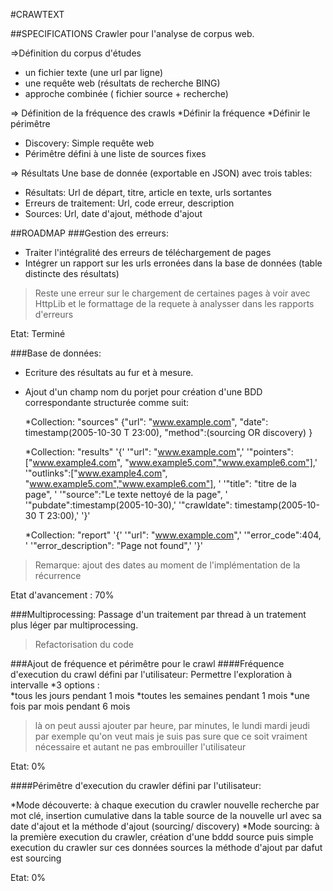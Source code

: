 #CRAWTEXT

##SPECIFICATIONS
Crawler pour l'analyse de corpus web.

=>Définition du corpus d'études
- un fichier texte (une url par ligne)
- une requête web (résultats de recherche BING)
- approche combinée ( fichier source + recherche)

=> Définition de la fréquence des crawls
*Définir la fréquence
*Définir le périmêtre
- Discovery: Simple requête web
- Périmêtre défini à une liste de sources fixes

=> Résultats
Une base de donnée (exportable en JSON) avec trois tables:

- Résultats: 
	Url de départ, titre, article en texte, urls sortantes
- Erreurs de traitement: 
	Url, code erreur, description
- Sources:
	Url, date d'ajout, méthode d'ajout
 
##ROADMAP
###Gestion des erreurs:
- Traiter l'intégralité des erreurs de téléchargement de pages
- Intégrer un rapport sur les urls erronées dans la base de données (table distincte des résultats)

>Reste une erreur sur le chargement de certaines pages à voir avec HttpLib et le formattage de la requete à analysser dans les rapports d'erreurs

Etat: Terminé

###Base de données:
- Ecriture des résultats au fur et à mesure.
- Ajout d'un champ nom du porjet pour création d'une BDD correspondante structurée comme suit:
	
	*Collection: "sources"
		    {"url": "www.example.com", 
		    "date": timestamp(2005-10-30 T 23:00), 
		    "method":(sourcing OR discovery)
		    } 
	
	*Collection: "results" 
		'{'
		 '"url": "www.example.com",' 
		 '"pointers":["www.example4.com", "www.example5.com","www.example6.com"],'
		 '"outlinks":["www.example4.com", "www.example5.com","www.example6.com"], '
		 '"title": "titre de la page", '
		 '"source":"Le texte nettoyé de la page", '
		 '"pubdate":timestamp(2005-10-30),'
		 '"crawldate": timestamp(2005-10-30 T 23:00),'
		'}'
	
	*Collection: "report"
		'{'
		 '"url": "www.example.com",' 
		 '"error_code":404, '
		 '"error_description": "Page not found",'
		'}'

>Remarque: ajout des dates au moment de l'implémentation de la récurrence


Etat d'avancement : 70%

###Multiprocessing:
Passage d'un traitement par thread à un tratement plus léger par multiprocessing. 
>Refactorisation du code

###Ajout de fréquence et périmêtre pour le crawl
####Fréquence d'execution du crawl défini par l'utilisateur:
Permettre l'exploration à intervalle
*3 options :	
	*tous les jours pendant 1 mois 
	*toutes les semaines pendant 1 mois
	*une fois par mois pendant 6 mois

>là on peut aussi ajouter par heure, par minutes, le lundi mardi jeudi par exemple  qu'on veut 
>mais je suis pas sure que ce soit vraiment nécessaire et autant ne pas embrouiller l'utilisateur

Etat: 0%

####Périmêtre d'execution du crawler défini par l'utilisateur:

*Mode découverte: à chaque execution du crawler nouvelle recherche par mot clé, insertion cumulative dans la table source de la nouvelle url avec sa date d'ajout et la méthode d'ajout (sourcing/ discovery)
*Mode sourcing: à la première execution du crawler, création d'une bddd source puis simple execution du crawler sur ces données sources la méthode d'ajout par dafut est sourcing


Etat: 0%




 






 
